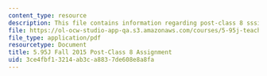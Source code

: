 ```yaml
---
content_type: resource
description: This file contains information regarding post-class 8 sssignment.
file: https://ol-ocw-studio-app-qa.s3.amazonaws.com/courses/5-95j-teaching-college-level-science-and-engineering-fall-2015/3ce4fbf13214ab3ca8837de608e8a8fa_MIT5_95JF15_Assignment8.pdf
file_type: application/pdf
resourcetype: Document
title: 5.95J Fall 2015 Post-Class 8 Assignment
uid: 3ce4fbf1-3214-ab3c-a883-7de608e8a8fa
---
```

